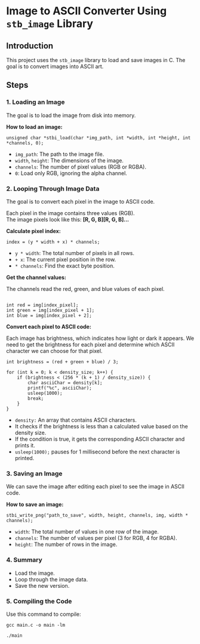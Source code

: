 <!DOCTYPE html>
<html lang="en">
<head>
    <meta charset="UTF-8">
    <meta name="viewport" content="width=device-width, initial-scale=1.0">
    <title>Image to ASCII Converter Using stb_image Library</title>
</head>
<body>

<h1>Image to ASCII Converter Using <code>stb_image</code> Library</h1>

<h2>Introduction</h2>
<p>This project uses the <code>stb_image</code> library to load and save images in C. The goal is to convert images into ASCII art.</p>

<h2>Steps</h2>

<h3>1. Loading an Image</h3>
<p>The goal is to load the image from disk into memory.</p>
<p><strong>How to load an image:</strong></p>
<pre><code>unsigned char *stbi_load(char *img_path, int *width, int *height, int *channels, 0);</code></pre>
<ul>
    <li><code>img_path</code>: The path to the image file.</li>
    <li><code>width</code>, <code>height</code>: The dimensions of the image.</li>
    <li><code>channels</code>: The number of pixel values (RGB or RGBA).</li>
    <li><code>0</code>: Load only RGB, ignoring the alpha channel.</li>
</ul>

<h3>2. Looping Through Image Data</h3>
<p>The goal is to convert each pixel in the image to ASCII code.</p>
<p>Each pixel in the image contains three values (RGB). <br>
The image pixels look like this: <b>[R, G, B][R, G, B]...</b></p>

<p><strong>Calculate pixel index:</strong></p>
<pre><code>index = (y * width + x) * channels;</code></pre>
<ul>
    <li><code>y * width</code>: The total number of pixels in all rows.</li>
    <li><code>+ x</code>: The current pixel position in the row.</li>
    <li><code>* channels</code>: Find the exact byte position.</li>
</ul>
<p><strong>Get the channel values:</strong></p>
<p>The channels read the red, green, and blue values of each pixel.</p>
<pre><code>
int red = img[index_pixel]; 
int green = img[index_pixel + 1]; 
int blue = img[index_pixel + 2];
</code></pre>
			
<p><strong>Convert each pixel to ASCII code:</strong></p>
<p>Each image has brightness, which indicates how light or dark it appears. We need to get the brightness for each pixel and determine which ASCII character we can choose for that pixel.</p>
<pre><code>int brightness = (red + green + blue) / 3;</code></pre>

<pre><code>for (int k = 0; k < density_size; k++) {
    if (brightness < (256 * (k + 1) / density_size)) {
        char asciiChar = density[k];
        printf("%c", asciiChar); 
        usleep(1000);
        break;
    }
}</code></pre>

<ul>
    <li><code>density:</code> An array that contains ASCII characters.</li>
    <li>It checks if the brightness is less than a calculated value based on the density size.</li>
    <li>If the condition is true, it gets the corresponding ASCII character and prints it.</li>
    <li><code>usleep(1000);</code> pauses for 1 millisecond before the next character is printed.</li>
</ul>

<h3>3. Saving an Image</h3>
<p>We can save the image after editing each pixel to see the image in ASCII code.</p>
<p><strong>How to save an image:</strong></p>
<pre><code>stbi_write_png("path_to_save", width, height, channels, img, width * channels);</code></pre>
<ul>
    <li><code>width</code>: The total number of values in one row of the image.</li>
    <li><code>channels</code>: The number of values per pixel (3 for RGB, 4 for RGBA).</li>
    <li><code>height</code>: The number of rows in the image.</li>
</ul>

<h3>4. Summary</h3>
<ul>
    <li>Load the image.</li>
    <li>Loop through the image data.</li>
    <li>Save the new version.</li>
</ul>

<h3>5. Compiling the Code</h3>
<p>Use this command to compile:</p>
<pre><code>gcc main.c -o main -lm</code></pre>
<pre><code>./main</code></pre>

</body>
</html>

